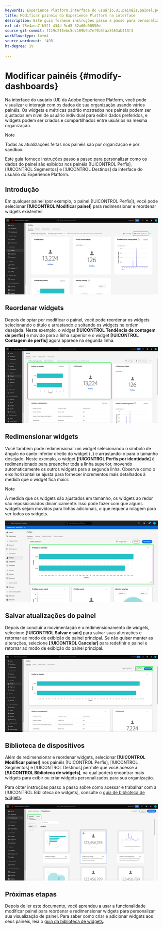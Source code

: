 ```yaml
---
keywords: Experience Platform;interface do usuário;UI;painéis;painel;perfis;segmentos;destinos;uso de licença;;user interface;UI;dashboards;dashboard;profiles;segments;destinations;license usage
title: Modificar painéis do Experience Platform na interface
description: Este guia fornece instruções passo a passo para personalizar como os dados do Adobe Experience Platform de sua organização são exibidos nos painéis.
exl-id: 75e4aea7-b521-434d-9cd5-32a00d00550d
source-git-commit: f129c215ebc5dc169b9a7ef9b3faa3463ab413f3
workflow-type: tm+mt
source-wordcount: '498'
ht-degree: 1%

---
```


# Modificar painéis {#modify-dashboards}

Na interface do usuário (UI) da Adobe Experience Platform, você pode visualizar e interagir com os dados de sua organização usando vários painéis. Os widgets e métricas padrão mostrados nos painéis podem ser ajustados em nível de usuário individual para exibir dados preferidos, e widgets podem ser criados e compartilhados entre usuários na mesma organização.

>[!NOTE]
>
>Todas as atualizações feitas nos painéis são por organização e por sandbox.

Este guia fornece instruções passo a passo para personalizar como os dados do painel são exibidos nos painéis [!UICONTROL Perfis], [!UICONTROL Segmentos] e [!UICONTROL Destinos] da interface do usuário do Experience Platform.

## Introdução

Em qualquer painel (por exemplo, o painel [!UICONTROL Perfis]), você pode selecionar **[!UICONTROL Modificar painel]** para redimensionar e reordenar widgets existentes.

![O painel Perfis com o painel Modificar realçado.](../images/customization/modify-dashboard.png)

## Reordenar widgets

Depois de optar por modificar o painel, você pode reordenar os widgets selecionando o título e arrastando e soltando os widgets na ordem desejada. Neste exemplo, o widget **[!UICONTROL Tendência de contagem de perfis]** é movido para a linha superior e o widget **[!UICONTROL Contagem de perfis]** agora aparece na segunda linha.

![O painel Perfis com dois widgets reordenados realçados.](../images/customization/move-widget.png)

## Redimensionar widgets

Você também pode redimensionar um widget selecionando o símbolo de ângulo no canto inferior direito do widget (`⌟`) e arrastando-o para o tamanho desejado. Neste exemplo, o widget **[!UICONTROL Perfis por identidade]** é redimensionado para preencher toda a linha superior, movendo automaticamente os outros widgets para a segunda linha. Observe como o eixo horizontal se ajusta para fornecer incrementos mais detalhados à medida que o widget fica maior.

>[!NOTE]
>
>À medida que os widgets são ajustados em tamanho, os widgets ao redor são reposicionados dinamicamente. Isso pode fazer com que alguns widgets sejam movidos para linhas adicionais, o que requer a rolagem para ver todos os widgets.

![O painel Perfis com um widget redimensionado está realçado.](../images/customization/resize-widget.png)

## Salvar atualizações do painel

Depois de concluir a movimentação e o redimensionamento de widgets, selecione **[!UICONTROL Salvar e sair]** para salvar suas alterações e retornar ao modo de exibição de painel principal. Se não quiser manter as alterações, selecione **[!UICONTROL Cancelar]** para redefinir o painel e retornar ao modo de exibição do painel principal.

![O painel Perfis com as opções Cancelar e Salvar e sair está realçado.](../images/customization/save-changes.png)

## Biblioteca de dispositivos

Além de redimensionar e reordenar widgets, selecionar **[!UICONTROL Modificar painel]** nos painéis [!UICONTROL Perfis], [!UICONTROL Segmentos] e [!UICONTROL Destinos] permite que você acesse a **[!UICONTROL Biblioteca de widgets]**, na qual poderá encontrar mais widgets para exibir ou criar widgets personalizados para sua organização.

Para obter instruções passo a passo sobre como acessar e trabalhar com a [!UICONTROL Biblioteca de widgets], consulte o [guia de biblioteca de widgets](widget-library.md).

![O espaço de trabalho da biblioteca de dispositivos com realce Padrão e Personalizado.](../images/customization/widget-library.png)

## Próximas etapas

Depois de ler este documento, você aprendeu a usar a funcionalidade modificar painel para reordenar e redimensionar widgets para personalizar sua visualização de painel. Para saber como criar e adicionar widgets aos seus painéis, leia o [guia da biblioteca de widgets](widget-library.md).
